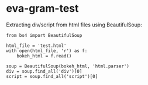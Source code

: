 # eva-gram-test

Extracting div/script from html files using BeautifulSoup:

```
from bs4 import BeautifulSoup

html_file = 'test.html'
with open(html_file, 'r') as f:
    bokeh_html = f.read()

soup = BeautifulSoup(bokeh_html, 'html.parser')
div = soup.find_all('div')[0]
script = soup.find_all('script')[0]
```
